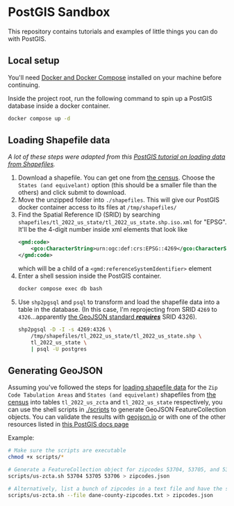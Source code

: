 # PostGIS Sandbox

This repository contains tutorials and examples of little things you can do with PostGIS.

## Local setup

You'll need [Docker and Docker Compose](https://docs.docker.com/get-docker/) installed on your machine before continuing.

Inside the project root, run the following command to spin up a PostGIS database inside a docker container.
```bash
docker compose up -d
```

## Loading Shapefile data

_A lot of these steps were adapted from this [PostGIS tutorial on loading data from Shapefiles](https://postgis.net/workshops/postgis-intro/loading_data.html#shapefiles-what-s-that)._

1. Download a shapefile. You can get one from [the census](https://www.census.gov/cgi-bin/geo/shapefiles/index.php). Choose the `States (and equivelant)` option (this should be a smaller file than the others) and click submit to download.
2. Move the unzipped folder into `./shapefiles`. This will give our PostGIS docker container access to its files at `/tmp/shapefiles/`
3. Find the Spatial Reference ID (SRID) by searching `shapefiles/tl_2022_us_state/tl_2022_us_state.shp.iso.xml` for "EPSG". It'll be the 4-digit number inside xml elements that look like
    ```xml
    <gmd:code>
        <gco:CharacterString>urn:ogc:def:crs:EPSG::4269</gco:CharacterString>
    </gmd:code>
    ```
    which will be a child of a `<gmd:referenceSystemIdentifier>` element
4. Enter a shell session inside the PostGIS container.
    ```bash
    docker compose exec db bash
    ```
5. Use `shp2pgsql` and `psql` to transform and load the shapefile data into a table in the database. (In this case, I'm reprojecting from SRID `4269` to `4326`...apparently [the GeoJSON standard **_requires_**](https://postgis.net/docs/en/ST_AsGeoJSON.html) SRID 4326).
    ```bash
    shp2pgsql -D -I -s 4269:4326 \
        /tmp/shapefiles/tl_2022_us_state/tl_2022_us_state.shp \
        tl_2022_us_state \
        | psql -U postgres
    ```


## Generating GeoJSON

Assuming you've followed the steps for [loading shapefile data](#loading-shapefile-data) for the `Zip Code Tabulation Areas` and `States (and equivelant)` shapefiles from [the census](https://www.census.gov/cgi-bin/geo/shapefiles/index.php) into tables `tl_2022_us_zcta` and `tl_2022_us_state` respectively, you can use the shell scripts in [./scripts](./scripts/) to generate GeoJSON FeatureCollection objects. You can validate the results with [geojson.io](http://geojson.io/#map=3/39.34/-100.82) or with one of the other resources listed in [this PostGIS docs page](https://postgis.net/docs/en/ST_AsGeoJSON.html)

Example:
```bash
# Make sure the scripts are executable
chmod +x scripts/*

# Generate a FeatureCollection object for zipcodes 53704, 53705, and 53706 and save it in a file called zipcodes.json
scripts/us-zcta.sh 53704 53705 53706 > zipcodes.json

# Alternatively, list a bunch of zipcodes in a text file and have the script read from that
scripts/us-zcta.sh --file dane-county-zipcodes.txt > zipcodes.json
```








